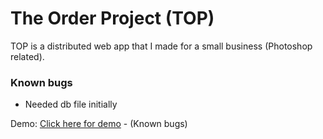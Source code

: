 # The Order Project (TOP)
TOP is a distributed web app that I made for a small business (Photoshop related).
### Known bugs
* Needed db file initially

Demo: [Click here for demo](https://bit.ly/aws-top) - (Known bugs)
